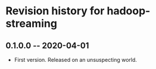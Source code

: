 # Revision history for hadoop-streaming

## 0.1.0.0 -- 2020-04-01

* First version. Released on an unsuspecting world.
